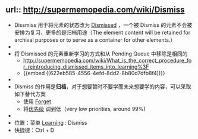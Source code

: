 url:: http://supermemopedia.com/wiki/Dismiss
-
- Dissmiss 用于将元素的状态改为 [Dismissed](((622eb6a4-5abf-49a5-b1db-03c06e0f479f))) ，一个被 Dismiss 的元素不会被安排为复习，更多的是归档用途（The element content will be retained for archival purposes or to serve as a container for other elements.）
-
- 将 Dismissed 的元素重新学习的方式和从 Pending Queue 中移除是相同的
	- http://supermemopedia.com/wiki/What_is_the_correct_procedure_for_reintroducing_dismissed_items_into_learning%3F
	- {{embed ((622eb585-4556-4efd-8dd2-8b80d7dfb8f4))}}
-
- Dismiss 的作用是**归档**，对于想要暂时不要学而未来想要学的内容，可以采取如下替代方案
	- 使用 [Forget]([[SuperMemo/Forget]])
	- 将[优先级]([[SuperMemo/Priority]]) 调到低（very low priorities, around 99%)
-
- 位置：菜单 [Learning](https://help.supermemo.org/wiki/Element_menu#Learning) : Dismiss
- 快捷键：Ctrl + D